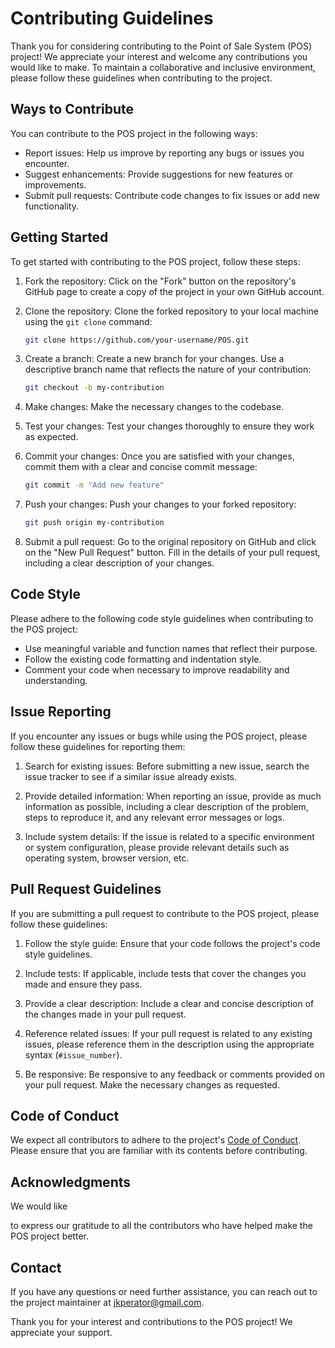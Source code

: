 # Contributing Guidelines

Thank you for considering contributing to the Point of Sale System (POS) project! We appreciate your interest and welcome any contributions you would like to make. To maintain a collaborative and inclusive environment, please follow these guidelines when contributing to the project.

## Ways to Contribute

You can contribute to the POS project in the following ways:

- Report issues: Help us improve by reporting any bugs or issues you encounter.
- Suggest enhancements: Provide suggestions for new features or improvements.
- Submit pull requests: Contribute code changes to fix issues or add new functionality.

## Getting Started

To get started with contributing to the POS project, follow these steps:

1. Fork the repository: Click on the "Fork" button on the repository's GitHub page to create a copy of the project in your own GitHub account.

2. Clone the repository: Clone the forked repository to your local machine using the `git clone` command:

   ```bash
   git clone https://github.com/your-username/POS.git
   ```

3. Create a branch: Create a new branch for your changes. Use a descriptive branch name that reflects the nature of your contribution:

   ```bash
   git checkout -b my-contribution
   ```

4. Make changes: Make the necessary changes to the codebase.

5. Test your changes: Test your changes thoroughly to ensure they work as expected.

6. Commit your changes: Once you are satisfied with your changes, commit them with a clear and concise commit message:

   ```bash
   git commit -m "Add new feature" 
   ```

7. Push your changes: Push your changes to your forked repository:

   ```bash
   git push origin my-contribution
   ```

8. Submit a pull request: Go to the original repository on GitHub and click on the "New Pull Request" button. Fill in the details of your pull request, including a clear description of your changes.

## Code Style

Please adhere to the following code style guidelines when contributing to the POS project:

- Use meaningful variable and function names that reflect their purpose.
- Follow the existing code formatting and indentation style.
- Comment your code when necessary to improve readability and understanding.

## Issue Reporting

If you encounter any issues or bugs while using the POS project, please follow these guidelines for reporting them:

1. Search for existing issues: Before submitting a new issue, search the issue tracker to see if a similar issue already exists.

2. Provide detailed information: When reporting an issue, provide as much information as possible, including a clear description of the problem, steps to reproduce it, and any relevant error messages or logs.

3. Include system details: If the issue is related to a specific environment or system configuration, please provide relevant details such as operating system, browser version, etc.

## Pull Request Guidelines

If you are submitting a pull request to contribute to the POS project, please follow these guidelines:

1. Follow the style guide: Ensure that your code follows the project's code style guidelines.

2. Include tests: If applicable, include tests that cover the changes you made and ensure they pass.

3. Provide a clear description: Include a clear and concise description of the changes made in your pull request.

4. Reference related issues: If your pull request is related to any existing issues, please reference them in the description using the appropriate syntax (`#issue_number`).

5. Be responsive: Be responsive to any feedback or comments provided on your pull request. Make the necessary changes as requested.

## Code of Conduct

We expect all contributors to adhere to the project's [Code of Conduct](CODE_OF_CONDUCT.md). Please ensure that you are familiar with its contents before contributing.

## Acknowledgments

We would like

 to express our gratitude to all the contributors who have helped make the POS project better.

## Contact

If you have any questions or need further assistance, you can reach out to the project maintainer at [jkperator@gmail.com](mailto:jkperator@gmail.com).

Thank you for your interest and contributions to the POS project! We appreciate your support.